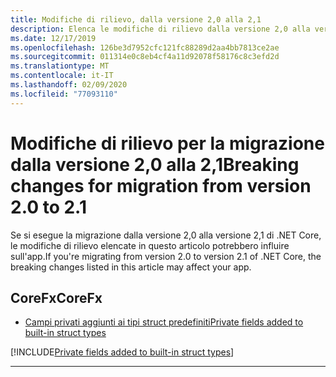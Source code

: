 ```yaml
---
title: Modifiche di rilievo, dalla versione 2,0 alla 2,1
description: Elenca le modifiche di rilievo dalla versione 2,0 alla versione 2,1 di .NET Core.
ms.date: 12/17/2019
ms.openlocfilehash: 126be3d7952cfc121fc88289d2aa4bb7813ce2ae
ms.sourcegitcommit: 011314e0c8eb4cf4a11d92078f58176c8c3efd2d
ms.translationtype: MT
ms.contentlocale: it-IT
ms.lasthandoff: 02/09/2020
ms.locfileid: "77093110"
---
```

# <a name="breaking-changes-for-migration-from-version-20-to-21"></a><span data-ttu-id="e92ae-103">Modifiche di rilievo per la migrazione dalla versione 2,0 alla 2,1</span><span class="sxs-lookup"><span data-stu-id="e92ae-103">Breaking changes for migration from version 2.0 to 2.1</span></span>

<span data-ttu-id="e92ae-104">Se si esegue la migrazione dalla versione 2,0 alla versione 2,1 di .NET Core, le modifiche di rilievo elencate in questo articolo potrebbero influire sull'app.</span><span class="sxs-lookup"><span data-stu-id="e92ae-104">If you're migrating from version 2.0 to version 2.1 of .NET Core, the breaking changes listed in this article may affect your app.</span></span>

## <a name="corefx"></a><span data-ttu-id="e92ae-105">CoreFx</span><span class="sxs-lookup"><span data-stu-id="e92ae-105">CoreFx</span></span>

- [<span data-ttu-id="e92ae-106">Campi privati aggiunti ai tipi struct predefiniti</span><span class="sxs-lookup"><span data-stu-id="e92ae-106">Private fields added to built-in struct types</span></span>](#private-fields-added-to-built-in-struct-types)

[!INCLUDE[Private fields added to built-in struct types](~/includes/core-changes/corefx/2.1/instantiate-struct.md)]

***
